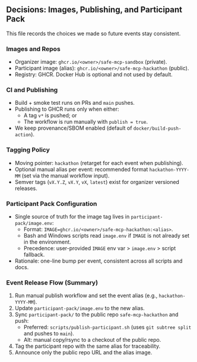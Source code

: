 ## Decisions: Images, Publishing, and Participant Pack

This file records the choices we made so future events stay consistent.

### Images and Repos
- Organizer image: `ghcr.io/<owner>/safe-mcp-sandbox` (private).
- Participant image (alias): `ghcr.io/<owner>/safe-mcp-hackathon` (public).
- Registry: GHCR. Docker Hub is optional and not used by default.

### CI and Publishing
- Build + smoke test runs on PRs and `main` pushes.
- Publishing to GHCR runs only when either:
  - A tag `v*` is pushed; or
  - The workflow is run manually with `publish = true`.
- We keep provenance/SBOM enabled (default of `docker/build-push-action`).

### Tagging Policy
- Moving pointer: `hackathon` (retarget for each event when publishing).
- Optional manual alias per event: recommended format `hackathon-YYYY-MM` (set via the manual workflow input).
- Semver tags (`vX.Y.Z`, `vX.Y`, `vX`, `latest`) exist for organizer versioned releases.

### Participant Pack Configuration
- Single source of truth for the image tag lives in `participant-pack/image.env`:
  - Format: `IMAGE=ghcr.io/<owner>/safe-mcp-hackathon:<alias>`.
  - Bash and Windows scripts read `image.env` if `IMAGE` is not already set in the environment.
  - Precedence: user-provided `IMAGE` env var > `image.env` > script fallback.
- Rationale: one-line bump per event, consistent across all scripts and docs.

### Event Release Flow (Summary)
1. Run manual publish workflow and set the event alias (e.g., `hackathon-YYYY-MM`).
2. Update `participant-pack/image.env` to the new alias.
3. Sync `participant-pack/` to the public repo `safe-mcp-hackathon` and push:
   - Preferred: `scripts/publish-participant.sh` (uses `git subtree split` and pushes to `main`).
   - Alt: manual copy/rsync to a checkout of the public repo.
4. Tag the participant repo with the same alias for traceability.
5. Announce only the public repo URL and the alias image.

